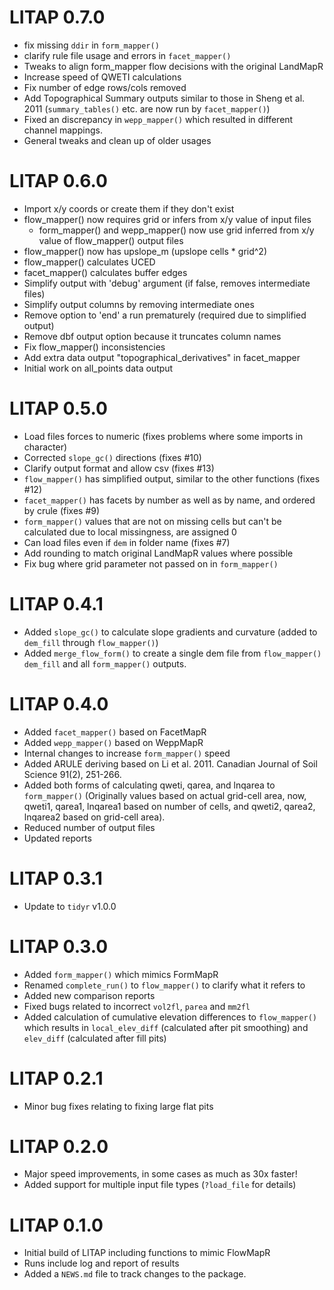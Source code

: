 # LITAP 0.7.0
- fix missing `ddir` in `form_mapper()`
- clarify rule file usage and errors in `facet_mapper()`
- Tweaks to align form_mapper flow decisions with the original LandMapR
- Increase speed of QWETI calculations
- Fix number of edge rows/cols removed
- Add Topographical Summary outputs similar to those in Sheng et al. 2011 (`summary_tables()` etc. are now run by `facet_mapper()`)
- Fixed an discrepancy in `wepp_mapper()` which resulted in different channel mappings.
- General tweaks and clean up of older usages

# LITAP 0.6.0
- Import x/y coords or create them if they don't exist
- flow_mapper() now requires grid or infers from x/y value of input files
   - form_mapper() and wepp_mapper() now use grid inferred from x/y value of 
     flow_mapper() output files
- flow_mapper() now has upslope_m (upslope cells * grid^2)
- flow_mapper() calculates UCED
- facet_mapper() calculates buffer edges
- Simplify output with 'debug' argument (if false, removes intermediate files)
- Simplify output columns by removing intermediate ones
- Remove option to 'end' a run prematurely (required due to simplified output)
- Remove dbf output option because it truncates column names
- Fix flow_mapper() inconsistencies
- Add extra data output "topographical_derivatives" in facet_mapper
- Initial work on all_points data output

# LITAP 0.5.0
- Load files forces to numeric (fixes problems where some imports in character)
- Corrected `slope_gc()` directions (fixes #10)
- Clarify output format and allow csv (fixes #13)
- `flow_mapper()` has simplified output, similar to the other functions (fixes #12)
- `facet_mapper()` has facets by number as well as by name, and ordered by crule (fixes #9)
- `form_mapper()` values that are not on missing cells but can't be calculated 
due to local missingness, are assigned 0
- Can load files even if `dem` in folder name (fixes #7)
- Add rounding to match original LandMapR values where possible
- Fix bug where grid parameter not passed on in `form_mapper()`

# LITAP 0.4.1
- Added `slope_gc()` to calculate slope gradients and curvature (added to `dem_fill` through `flow_mapper()`)
- Added `merge_flow_form()` to create a single dem file from `flow_mapper()` `dem_fill` and all `form_mapper()` outputs.

# LITAP 0.4.0

- Added `facet_mapper()` based on FacetMapR
- Added `wepp_mapper()` based on WeppMapR
- Internal changes to increase `form_mapper()` speed
- Added ARULE deriving based on Li et al. 2011. Canadian Journal of Soil Science 91(2), 251-266.
- Added both forms of calculating qweti, qarea, and lnqarea to `form_mapper()`
  (Originally values based on actual grid-cell area, now, qweti1, qarea1, lnqarea1 based on
  number of cells, and qweti2, qarea2, lnqarea2 based on grid-cell area).
- Reduced number of output files
- Updated reports

# LITAP 0.3.1

- Update to `tidyr` v1.0.0

# LITAP 0.3.0

- Added `form_mapper()` which mimics FormMapR
- Renamed `complete_run()` to `flow_mapper()` to clarify what it refers to
- Added new comparison reports
- Fixed bugs related to incorrect `vol2fl`, `parea` and `mm2fl`
- Added calculation of cumulative elevation differences to `flow_mapper()` which results in `local_elev_diff` (calculated after pit smoothing) and `elev_diff` (calculated after fill pits)

# LITAP 0.2.1

- Minor bug fixes relating to fixing large flat pits

# LITAP 0.2.0

- Major speed improvements, in some cases as much as 30x faster!
- Added support for multiple input file types (`?load_file` for details)

# LITAP 0.1.0

- Initial build of LITAP including functions to mimic FlowMapR
- Runs include log and report of results
- Added a `NEWS.md` file to track changes to the package.



